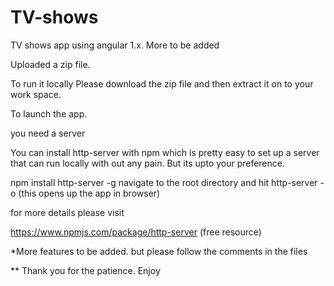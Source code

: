 # TV-shows
TV shows app using angular 1.x. More to be added 

Uploaded a zip file. 

To run it locally 
Please download the zip file and then extract it on to your work space. 

To launch the app. 

you need a server

You can install http-server with npm which is pretty easy to set up a server that can run locally with out any pain. But its upto your preference. 

npm install http-server -g
navigate to the root directory and hit http-server -o (this opens up the app in browser)

for more details please visit 

https://www.npmjs.com/package/http-server (free resource)

*More features to be added. but please follow the comments in the files 

** Thank you for the patience. Enjoy
